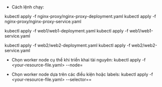 - Cách lệnh chạy:

kubectl apply -f nginx-proxy/nginx-proxy-deployment.yaml
kubectl apply -f nginx-proxy/nginx-proxy-service.yaml

kubectl apply -f web1/web1-deployment.yaml
kubectl apply -f web1/web1-service.yaml

kubectl apply -f web2/web2-deployment.yaml
kubectl apply -f web2/web2-service.yaml

- Chọn worker node cụ thể khi triển khai tài nguyên:
kubectl apply -f <your-resource-file.yaml> --node=<node-name>

- Chọn worker node dựa trên các điều kiện hoặc labels:
kubectl apply -f <your-resource-file.yaml> --selector=<label-key>=<label-value>
